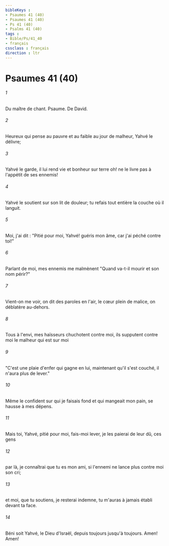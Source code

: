 ```yaml
---
bibleKeys : 
- Psaumes 41 (40)
- Psaumes 41 (40)
- Ps 41 (40)
- Psalms 41 (40)
tags : 
- Bible/Ps/41_40
- français
cssclass : français
direction : ltr
---
```


# Psaumes 41 (40)

###### 1
Du maître de chant. Psaume. De David.
###### 2
Heureux qui pense au pauvre et au faible au jour de malheur, Yahvé le délivre;
###### 3
Yahvé le garde, il lui rend vie et bonheur sur terre oh! ne le livre pas à l'appétit de ses ennemis!
###### 4
Yahvé le soutient sur son lit de douleur; tu refais tout entière la couche où il languit.
###### 5
Moi, j'ai dit : "Pitié pour moi, Yahvé! guéris mon âme, car j'ai péché contre toi!"
###### 6
Parlant de moi, mes ennemis me malmènent "Quand va-t-il mourir et son nom périr?"
###### 7
Vient-on me voir, on dit des paroles en l'air, le cœur plein de malice, on déblatère au-dehors.
###### 8
Tous à l'envi, mes haïsseurs chuchotent contre moi, ils supputent contre moi le malheur qui est sur moi
###### 9
"C'est une plaie d'enfer qui gagne en lui, maintenant qu'il s'est couché, il n'aura plus de lever."
###### 10
Même le confident sur qui je faisais fond et qui mangeait mon pain, se hausse à mes dépens.
###### 11
Mais toi, Yahvé, pitié pour moi, fais-moi lever, je les paierai de leur dû, ces gens
###### 12
par là, je connaîtrai que tu es mon ami, si l'ennemi ne lance plus contre moi son cri;
###### 13
et moi, que tu soutiens, je resterai indemne, tu m'auras à jamais établi devant ta face.
###### 14
Béni soit Yahvé, le Dieu d'Israël, depuis toujours jusqu'à toujours. Amen! Amen!

